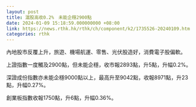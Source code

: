 ```yaml
---
layout: post
title: 滬股高收0.2%　未能企穩2900點
date: 2024-01-09 15:18:59.000000000 +08:00
link: https://news.rthk.hk/rthk/ch/component/k2/1735526-20240109.htm
categories: rthk
---
```


內地股市反覆上升，旅遊、機場航運、零售、光伏股造好，消費電子股偏軟。

上證指數一度觸及2900點，但未能企穩，收市報2893點，升5點，升幅0.2%。

深證成份指數亦未能企穩9000點以上，最高升至9042點，收報8971點，升23點，升幅0.27%。

創業板指數收報1750點，升6點，升幅0.36%。
